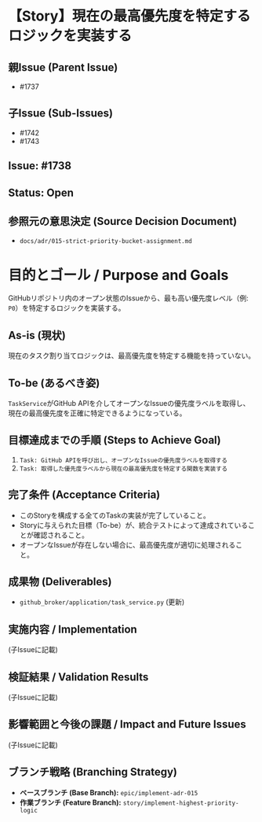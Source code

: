 # 【Story】現在の最高優先度を特定するロジックを実装する

## 親Issue (Parent Issue)
- #1737

## 子Issue (Sub-Issues)
- #1742
- #1743

## Issue: #1738
## Status: Open

## 参照元の意思決定 (Source Decision Document)
- `docs/adr/015-strict-priority-bucket-assignment.md`

# 目的とゴール / Purpose and Goals
GitHubリポジトリ内のオープン状態のIssueから、最も高い優先度レベル（例: `P0`）を特定するロジックを実装する。

## As-is (現状)
現在のタスク割り当てロジックは、最高優先度を特定する機能を持っていない。

## To-be (あるべき姿)
`TaskService`がGitHub APIを介してオープンなIssueの優先度ラベルを取得し、現在の最高優先度を正確に特定できるようになっている。

## 目標達成までの手順 (Steps to Achieve Goal)
1. `Task: GitHub APIを呼び出し、オープンなIssueの優先度ラベルを取得する`
2. `Task: 取得した優先度ラベルから現在の最高優先度を特定する関数を実装する`

## 完了条件 (Acceptance Criteria)
- このStoryを構成する全てのTaskの実装が完了していること。
- Storyに与えられた目標（To-be）が、統合テストによって達成されていることが確認されること。
- オープンなIssueが存在しない場合に、最高優先度が適切に処理されること。

## 成果物 (Deliverables)
- `github_broker/application/task_service.py` (更新)

## 実施内容 / Implementation
(子Issueに記載)

## 検証結果 / Validation Results
(子Issueに記載)

## 影響範囲と今後の課題 / Impact and Future Issues
(子Issueに記載)

## ブランチ戦略 (Branching Strategy)
- **ベースブランチ (Base Branch):** `epic/implement-adr-015`
- **作業ブランチ (Feature Branch):** `story/implement-highest-priority-logic`
